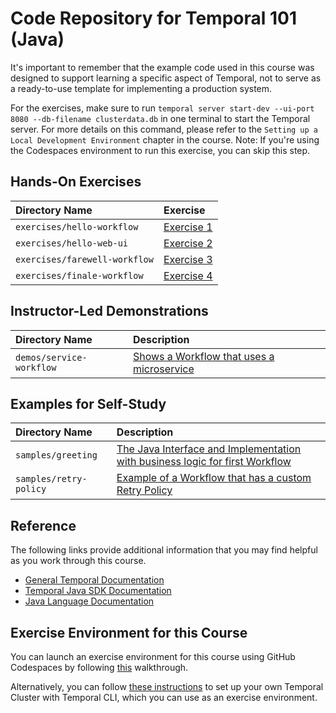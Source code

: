 # Code Repository for Temporal 101 (Java)

It's important to remember that the example code used in this course was designed to support learning a specific aspect of Temporal, not to serve as a ready-to-use template for implementing a production system.

For the exercises, make sure to run `temporal server start-dev --ui-port 8080 --db-filename clusterdata.db` in one terminal to start the Temporal server. For more details on this command, please refer to the `Setting up a Local Development Environment` chapter in the course. Note: If you're using the Codespaces environment to run this exercise, you can skip this step.

## Hands-On Exercises

| Directory Name                | Exercise                                            |
| :---------------------------- | :-------------------------------------------------- |
| `exercises/hello-workflow`    | [Exercise 1](exercises/hello-workflow/README.md)    |
| `exercises/hello-web-ui`      | [Exercise 2](exercises/hello-web-ui/README.md)      |
| `exercises/farewell-workflow` | [Exercise 3](exercises/farewell-workflow/README.md) |
| `exercises/finale-workflow`   | [Exercise 4](exercises/finale-workflow/README.md)   |

## Instructor-Led Demonstrations

| Directory Name           | Description                                                         |
| :----------------------- | :------------------------------------------------------------------ |
| `demos/service-workflow` | [Shows a Workflow that uses a microservice](demos/service-workflow) |

## Examples for Self-Study

| Directory Name         | Description                                                                                      |
| :--------------------- | :----------------------------------------------------------------------------------------------- |
| `samples/greeting`     | [The Java Interface and Implementation with business logic for first Workflow](samples/greeting) |
| `samples/retry-policy` | [Example of a Workflow that has a custom Retry Policy](samples/retry-policy)                     |

## Reference

The following links provide additional information that you may find helpful as you work through this course.

- [General Temporal Documentation](https://docs.temporal.io/)
- [Temporal Java SDK Documentation](https://www.javadoc.io/doc/io.temporal/temporal-sdk/latest/index.html)
- [Java Language Documentation](https://docs.oracle.com/en/java/)

## Exercise Environment for this Course

You can launch an exercise environment for this course using GitHub Codespaces by 
following [this](codespaces.md) walkthrough.

Alternatively, you can follow
[these instructions](https://learn.temporal.io/getting_started/java/dev_environment/) to
set up your own Temporal Cluster with Temporal CLI, which you can use as an
exercise environment.
